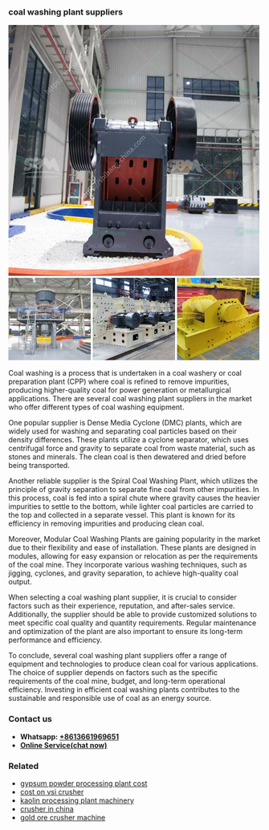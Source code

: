 <h3>coal washing plant suppliers</h3><img src='1708309312.jpg' alt=''><p>Coal washing is a process that is undertaken in a coal washery or coal preparation plant (CPP) where coal is refined to remove impurities, producing higher-quality coal for power generation or metallurgical applications. There are several coal washing plant suppliers in the market who offer different types of coal washing equipment.</p><p>One popular supplier is Dense Media Cyclone (DMC) plants, which are widely used for washing and separating coal particles based on their density differences. These plants utilize a cyclone separator, which uses centrifugal force and gravity to separate coal from waste material, such as stones and minerals. The clean coal is then dewatered and dried before being transported.</p><p>Another reliable supplier is the Spiral Coal Washing Plant, which utilizes the principle of gravity separation to separate fine coal from other impurities. In this process, coal is fed into a spiral chute where gravity causes the heavier impurities to settle to the bottom, while lighter coal particles are carried to the top and collected in a separate vessel. This plant is known for its efficiency in removing impurities and producing clean coal.</p><p>Moreover, Modular Coal Washing Plants are gaining popularity in the market due to their flexibility and ease of installation. These plants are designed in modules, allowing for easy expansion or relocation as per the requirements of the coal mine. They incorporate various washing techniques, such as jigging, cyclones, and gravity separation, to achieve high-quality coal output.</p><p>When selecting a coal washing plant supplier, it is crucial to consider factors such as their experience, reputation, and after-sales service. Additionally, the supplier should be able to provide customized solutions to meet specific coal quality and quantity requirements. Regular maintenance and optimization of the plant are also important to ensure its long-term performance and efficiency.</p><p>To conclude, several coal washing plant suppliers offer a range of equipment and technologies to produce clean coal for various applications. The choice of supplier depends on factors such as the specific requirements of the coal mine, budget, and long-term operational efficiency. Investing in efficient coal washing plants contributes to the sustainable and responsible use of coal as an energy source.</p><h3>Contact us</h3><ul><li><strong>Whatsapp:&nbsp;<a href="https://wa.me/8613661969651">+8613661969651</a></strong></li><li><a href="https://swt.shibang-china.com/?git&amp;zhl&amp;coal washing plant suppliers"><strong>Online Service(chat now)</strong></a></li></ul><h3>Related</h3><ul><li><a href='gypsum powder processing plant cost.md'>gypsum powder processing plant cost</a></li><li><a href='cost on vsi crusher.md'>cost on vsi crusher</a></li><li><a href='kaolin processing plant machinery.md'>kaolin processing plant machinery</a></li><li><a href='crusher in china.md'>crusher in china</a></li><li><a href='gold ore crusher machine.md'>gold ore crusher machine</a></li></ul>